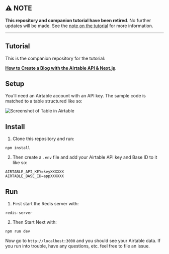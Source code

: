 ## ⚠️ NOTE

**This repository and companion tutorial have been retired**. No further updates will be made. See the [note on the tutorial](https://davidyeiser.com/tutorials/how-to-create-blog-airtable-api-next-js) for more information.

---

## Tutorial

This is the companion repository for the tutorial:

**[How to Create a Blog with the Airtable API & Next.js](https://davidyeiser.com/tutorial/how-to-create-blog-airtable-api-next-js)**.

## Setup

You’ll need an Airtable account with an API key. The sample code is matched to a table structured like so:

![Screenshot of Table in Airtable](https://davidyeiser.com/images/general/tutorial-ex-airtable-blog-setup.png)

## Install

1. Clone this repository and run:

````
npm install
````

2. Then create a `.env` file and add your Airtable API key and Base ID to it like so:

````
AIRTABLE_API_KEY=keyXXXXXX
AIRTABLE_BASE_ID=appXXXXXX
````

## Run

1. First start the Redis server with:

````
redis-server
````

2. Then Start Next with:

````
npm run dev
````

Now go to `http://localhost:3000` and you should see your Airtable data. If you run into trouble, have any questions, etc. feel free to file an issue.
